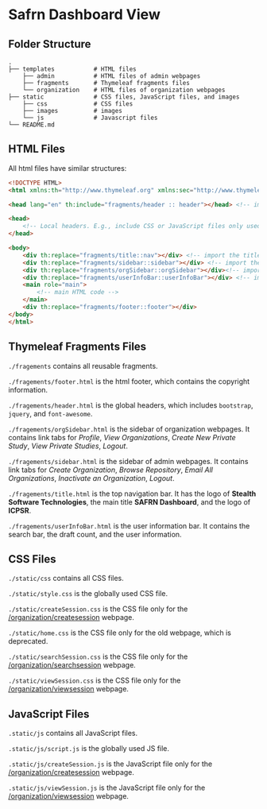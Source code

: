 # Safrn Dashboard View

## Folder Structure

    .
    ├── templates           # HTML files
        ├── admin           # HTML files of admin webpages
        ├── fragments       # Thymeleaf fragments files
        └── organization    # HTML files of organization webpages
    ├── static              # CSS files, JavaScript files, and images
        ├── css             # CSS files
        ├── images          # images
        └── js              # Javascript files
    └── README.md

## HTML Files

All html files have similar structures:

``` HTML
<!DOCTYPE HTML>
<html xmlns:th="http://www.thymeleaf.org" xmlns:sec="http://www.thymeleaf.org/thymeleaf-extras-springsecurity4">

<head lang="en" th:include="fragments/header :: header"></head> <!-- import headers from fragments/header.html -->

<head>
    <!-- Local headers. E.g., include CSS or JavaScript files only used for this webpage -->
</head>

<body>
    <div th:replace="fragments/title::nav"></div> <!-- import the title bar from fragments/title.html -->
    <div th:replace="fragments/sidebar::sidebar"></div> <!-- import the admin side bar from  fragments/sidebar.html --> <!-- only  admin webpages have this line-->
    <div th:replace="fragments/orgSidebar::orgSidebar"></div><!-- import the organization side bar from  fragments/orgSidebar.html --> <!-- only  organization webpages have this line-->
    <div th:replace="fragments/userInfoBar::userInfoBar"></div> <!-- import the user info bar from  fragments/userInfoBar.html --> <!-- only  organization webpages have this line-->
    <main role="main">
        <!-- main HTML code -->
    </main>
    <div th:replace="fragments/footer::footer"></div>
</body>
</html>
```

## Thymeleaf Fragments Files
`./fragements` contains all reusable fragments.

`./fragements/footer.html` is the html footer, which contains the copyright information.

`./fragements/header.html` is the global headers, which includes `bootstrap`, `jquery`, and `font-awesome`.

`./fragements/orgSidebar.html` is the sidebar of organization webpages. It contains link tabs for *Profile*, *View Organizations*, *Create New Private Study*, *View Private Studies*, *Logout*.

`./fragements/sidebar.html` is the sidebar of admin webpages. It contains link tabs for *Create Organization*, *Browse Repository*, *Email All Organizations*, *Inactivate an Organization*, *Logout*.

`./fragements/title.html` is the top navigation bar. It has the logo of **Stealth Software Technologies**, the main title **SAFRN Dashboard**, and the logo of **ICPSR**.

`./fragements/userInfoBar.html` is the user information bar. It contains the search bar, the draft count, and the user information.

## CSS Files
`./static/css` contains all CSS files.

`./static/style.css` is the globally used CSS file.

`./static/createSession.css` is the CSS file only for the [/organization/createsession](/organization/createsession) webpage.

`./static/home.css` is the CSS file only for the old webpage, which is deprecated.

`./static/searchSession.css` is the CSS file only for the [/organization/searchsession](/organization/searchsession) webpage.

`./static/viewSession.css` is the CSS file only for the [/organization/viewsession](/organization/viewsession) webpage.

## JavaScript Files
`.static/js` contains all JavaScript files.

`.static/js/script.js` is the globally used JS file.

`.static/js/createSession.js` is the JavaScript file only for the [/organization/createsession](/organization/createsession) webpage.

`.static/js/viewSession.js` is the JavaScript file only for the [/organization/viewsession](/organization/viewsession) webpage.
